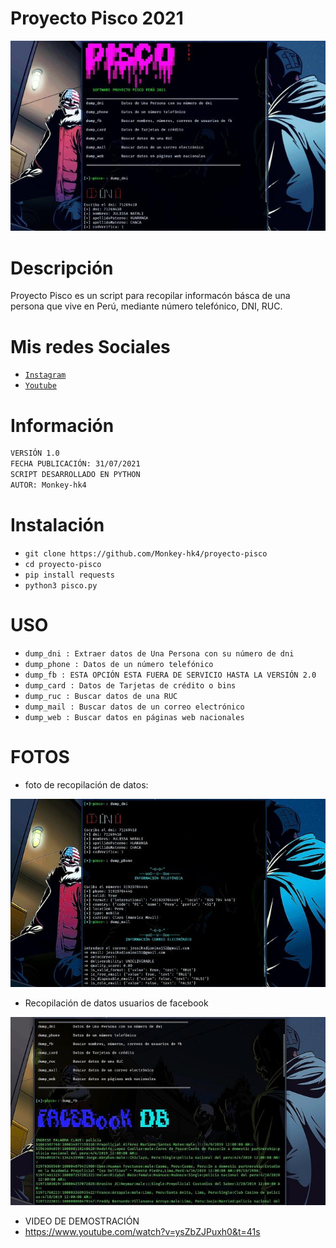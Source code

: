 # Proyecto Pisco 2021
![sh](https://github.com/Monkey-hk4/proyecto-pisco/blob/main/imagenes/logo.jpg)

# Descripción
Proyecto Pisco es un script para recopilar informacón básca de una persona que vive en Perú, mediante número telefónico, DNI, RUC.

# Mis redes Sociales
- [`Instagram`](https://www.instagram.com/monkey_hk4/)
- [`Youtube`](https://www.youtube.com/channel/UCEWGSsk-U9GjCLQk9ng1fNQ)

# Información
```bash 
VERSIÓN 1.0
FECHA PUBLICACIÓN: 31/07/2021
SCRIPT DESARROLLADO EN PYTHON
AUTOR: Monkey-hk4
```

# Instalación
* `git clone https://github.com/Monkey-hk4/proyecto-pisco`
* `cd proyecto-pisco`
* `pip install requests`
* `python3 pisco.py`

# USO
* `dump_dni : Extraer datos de Una Persona con su número de dni`
* `dump_phone : Datos de un número telefónico `
* `dump_fb : ESTA OPCIÓN ESTA FUERA DE SERVICIO HASTA LA VERSIÓN 2.0`
* `dump_card : Datos de Tarjetas de crédito o bins`
* `dump_ruc : Buscar datos de una RUC`
* `dump_mail : Buscar datos de un correo electrónico`
* `dump_web : Buscar datos en páginas web nacionales`

# FOTOS
- foto de recopilación de datos:

![sh](https://github.com/Monkey-hk4/proyecto-pisco/blob/main/imagenes/logo2.jpg)

- Recopilación de datos usuarios de facebook

![sh](https://github.com/Monkey-hk4/proyecto-pisco/blob/main/imagenes/facebook.jpg)

- VIDEO DE DEMOSTRACIÓN 
- https://www.youtube.com/watch?v=ysZbZJPuxh0&t=41s

